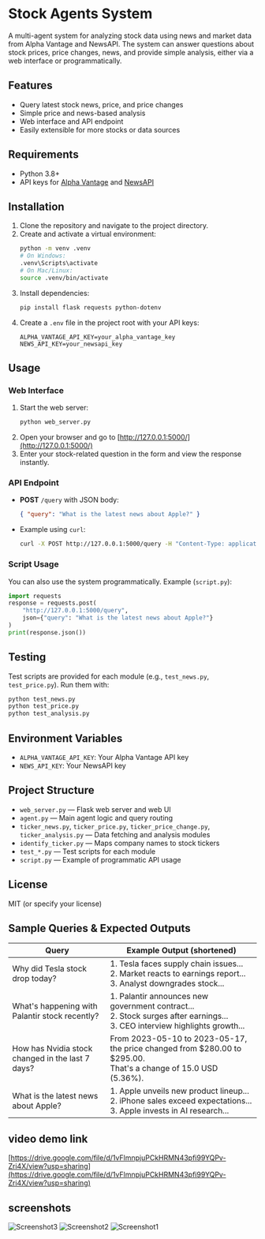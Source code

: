# Stock Agents System

A multi-agent system for analyzing stock data using news and market data from Alpha Vantage and NewsAPI. The system can answer questions about stock prices, price changes, news, and provide simple analysis, either via a web interface or programmatically.

## Features
- Query latest stock news, price, and price changes
- Simple price and news-based analysis
- Web interface and API endpoint
- Easily extensible for more stocks or data sources

## Requirements
- Python 3.8+
- API keys for [Alpha Vantage](https://www.alphavantage.co/support/#api-key) and [NewsAPI](https://newsapi.org/register)

## Installation
1. Clone the repository and navigate to the project directory.
2. Create and activate a virtual environment:
   ```sh
   python -m venv .venv
   # On Windows:
   .venv\Scripts\activate
   # On Mac/Linux:
   source .venv/bin/activate
   ```
3. Install dependencies:
   ```sh
   pip install flask requests python-dotenv
   ```
4. Create a `.env` file in the project root with your API keys:
   ```env
   ALPHA_VANTAGE_API_KEY=your_alpha_vantage_key
   NEWS_API_KEY=your_newsapi_key
   ```

## Usage

### Web Interface
1. Start the web server:
   ```sh
   python web_server.py
   ```
2. Open your browser and go to [http://127.0.0.1:5000/](http://127.0.0.1:5000/)
3. Enter your stock-related question in the form and view the response instantly.

### API Endpoint
- **POST** `/query` with JSON body:
  ```json
  { "query": "What is the latest news about Apple?" }
  ```
- Example using `curl`:
  ```sh
  curl -X POST http://127.0.0.1:5000/query -H "Content-Type: application/json" -d "{\"query\": \"What is the latest news about Apple?\"}"
  ```

### Script Usage
You can also use the system programmatically. Example (`script.py`):
```python
import requests
response = requests.post(
    "http://127.0.0.1:5000/query",
    json={"query": "What is the latest news about Apple?"}
)
print(response.json())
```

## Testing
Test scripts are provided for each module (e.g., `test_news.py`, `test_price.py`). Run them with:
```sh
python test_news.py
python test_price.py
python test_analysis.py
```

## Environment Variables
- `ALPHA_VANTAGE_API_KEY`: Your Alpha Vantage API key
- `NEWS_API_KEY`: Your NewsAPI key

## Project Structure
- `web_server.py` — Flask web server and web UI
- `agent.py` — Main agent logic and query routing
- `ticker_news.py`, `ticker_price.py`, `ticker_price_change.py`, `ticker_analysis.py` — Data fetching and analysis modules
- `identify_ticker.py` — Maps company names to stock tickers
- `test_*.py` — Test scripts for each module
- `script.py` — Example of programmatic API usage

## License
MIT (or specify your license)

## Sample Queries & Expected Outputs

| Query                                         | Example Output (shortened)                |
|-----------------------------------------------|-------------------------------------------|
| Why did Tesla stock drop today?               | 1. Tesla faces supply chain issues...<br>2. Market reacts to earnings report...<br>3. Analyst downgrades stock... |
| What's happening with Palantir stock recently?| 1. Palantir announces new government contract...<br>2. Stock surges after earnings...<br>3. CEO interview highlights growth... |
| How has Nvidia stock changed in the last 7 days?| From 2023-05-10 to 2023-05-17, the price changed from $280.00 to $295.00.<br>That's a change of 15.0 USD (5.36%). |
| What is the latest news about Apple?          | 1. Apple unveils new product lineup...<br>2. iPhone sales exceed expectations...<br>3. Apple invests in AI research... | 

## video demo link

[https://drive.google.com/file/d/1vFlmnpjuPCkHRMN43pfi99YQPv-Zri4X/view?usp=sharing](https://drive.google.com/file/d/1vFlmnpjuPCkHRMN43pfi99YQPv-Zri4X/view?usp=sharing)

## screenshots
![Screenshot3](https://github.com/user-attachments/assets/41db9ce9-9881-443f-a75f-aef68538812d)
![Screenshot2](https://github.com/user-attachments/assets/b068c0f6-a864-4cfc-bbbd-13cad841224a)
![Screenshot1](https://github.com/user-attachments/assets/8a375ed7-5ee0-47df-af88-f99f34f4305c)
